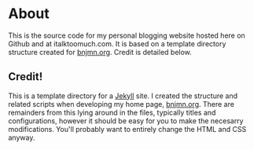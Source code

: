 About
=====

This is the source code for my personal blogging website hosted here on Github and at italktoomuch.com. It is based on a template directory structure created for [bnjmn.org][2]. Credit is detailed below.


Credit!
-------

This is a template directory for a [Jekyll][1] site. I created the structure and related scripts when developing my home page, [bnjmn.org][2]. There are remainders from this lying around in the files, typically titles and configurations, however it should be easy for you to make the necesarry modifications. You'll probably want to entirely change the HTML and CSS anyway.

[1]: http://jekyllrb.com/
[2]: http://bnjmn.org/
